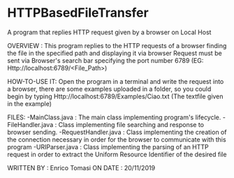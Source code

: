 # HTTPBasedFileTransfer
A program that replies HTTP request given by a browser on Local Host

OVERVIEW : This program replies to the HTTP requests of a browser finding the file in the specified path and displaying it via browser
Request must be sent via Browser's search bar specifying the port number 6789 (EG: Http://localhost:6789/<File_Path>)

HOW-TO-USE IT: Open the program in a terminal and write the request into a browser, there are some examples uploaded in a folder, so you could begin by typing Http://localhost:6789/Examples/Ciao.txt (The textfile given in the example)

FILES: 
-MainClass.java : The main class implementing program's lifecycle.
-FileHandler.java : Class implementing file searching and response to browser sending.
-RequestHandler.java : Class implementing the creation of the connection necessary in order for the browser to communicate with this program
-URIParser.java : Class implementing the parsing of an HTTP request in order to extract the Uniform Resource Identifier of the desired file

WRITTEN BY : Enrico Tomasi ON DATE : 20/11/2019
